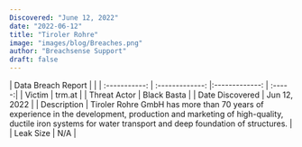```yaml
---
Discovered: "June 12, 2022"
date: "2022-06-12"
title: "Tiroler Rohre"
image: "images/blog/Breaches.png"
author: "Breachsense Support"
draft: false
---
```


| Data Breach Report         |              | 
| :-----------: | :-------------:   |:-------------:    | :-----:|
| Victim    | trm.at      | 
| Threat Actor    | Black Basta      | 
| Date Discovered    | Jun 12, 2022      | 
| Description    | Tiroler Rohre GmbH has more than 70 years of experience in the development, production and marketing of high-quality, ductile iron systems for water transport and deep foundation of structures.      | 
| Leak Size    | N/A      | 


